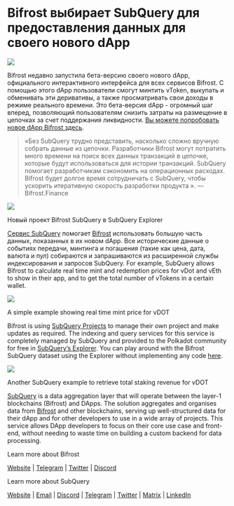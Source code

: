 # Bifrost выбирает SubQuery для предоставления данных для своего нового dApp

![](https://miro.medium.com/max/1400/0*nqNosmn0y7FHOI42)

Bifrost недавно запустила бета-версию своего нового dApp, официального интерактивного интерфейса для всех сервисов Bifrost. С помощью этого dApp пользователи смогут минтить vToken, выкупать и обменивать эти деривативы, а также просматривать свои доходы в режиме реального времени. Это бета-версия dApp - огромный шаг вперед, позволяющий пользователям снизить затраты на размещение в цепочках за счет поддержания ликвидности. [Вы можете попробовать новое dApp Bifrost здесь](https://apps.bifrost.finance/).

> «Без SubQuery трудно представить, насколько сложно вручную собрать данные из цепочки. Разработчики Bifrost могут потратить много времени на поиск всех данных транзакций в цепочке, которые будут использоваться для истории транзакций. SubQuery помогает разработчикам сэкономить на операционных расходах. Bifrost будет долгое время сотрудничать с SubQuery, чтобы ускорить итеративную скорость разработки продукта ». — Bifrost.Finance


![](https://miro.medium.com/max/1400/0*_JK-h0rjef6rk1ot)

Новый проект Bifrost SubQuery в SubQuery Explorer

[Сервис SubQuery](https://subquery.network/) помогает [Bifrost](https://bifrost.finance/) использовать большую часть данных, показанных в их новом dApp. Все исторические данные о событиях передачи, минтинга и погашения (такие как цена, дата, валюта и пул) собираются и запрашиваются из расширенной службы индексирования и запросов SubQuery. For example, SubQuery allows Bifrost to calculate real time mint and redemption prices for vDot and vEth to show in their app, and to get the total number of vTokens in a certain wallet.

![](https://miro.medium.com/max/1400/0*WIxvwcgPIHzCf0E3)

A simple example showing real time mint price for vDOT

Bifrost is using [SubQuery Projects](https://project.subquery.network/) to manage their own project and make updates as required. The indexing and query services for this service is completely managed by SubQuery and provided to the Polkadot community for free in [SubQuery’s Explorer](https://explorer.subquery.network/). You can play around with the Bifrost SubQuery dataset using the Explorer without implementing any code [here](https://explorer.subquery.network/subquery/bifrost-finance/subql).

![](https://miro.medium.com/max/1400/0*J9Rao6oyFMxVNWzZ)

Another SubQuery example to retrieve total staking revenue for vDOT

[SubQuery](https://subquery.network/) is a data aggregation layer that will operate between the layer-1 blockchains (Bifrost) and DApps. The solution aggregates and organises data from [Bifrost](https://bifrost.finance/) and other blockchains, serving up well-structured data for their dApp and for other developers to use in a wide array of projects. This service allows DApp developers to focus on their core use case and front-end, without needing to waste time on building a custom backend for data processing.

Learn more about Bifrost

[Website](https://bifrost.finance/) | [Telegram](https://t.me/bifrost_finance) | [Twitter](https://twitter.com/bifrost_finance) | [Discord](https://discord.gg/XjnjdKBNXj)

Learn more about SubQuery

[Website](https://subquery.network/) | [Email](mailto:hello@subquery.network) | [Discord](https://discord.com/invite/78zg8aBSMG) | [Telegram](https://t.me/subquerynetwork) | [Twitter](https://twitter.com/subquerynetwork) | [Matrix](https://matrix.to/#/#subquery:matrix.org) | [LinkedIn](https://www.linkedin.com/company/subquery)